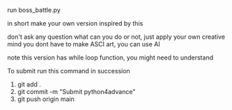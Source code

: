 run boss_battle.py

in short make your own version inspired by this

don't ask any question what can you do or not, just apply your own creative mind
you dont have to make ASCI art, you can use AI

note this version has while loop function, you might need to understand

To submit run this command in succession
1. git add .
2. git commit -m "Submit python4advance"
3. git push origin main